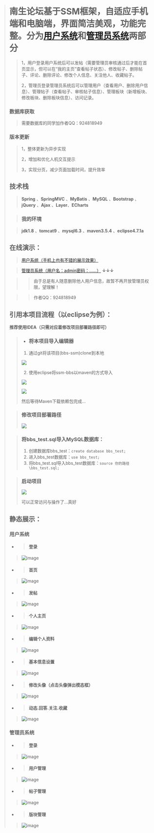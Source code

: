 > # 南生论坛基于SSM框架，自适应手机端和电脑端，界面简洁美观，功能完整。分为[用户系统](http://42.51.38.214:8080/BBS_SSM)和[管理员系统](http://42.51.38.214:8080/BBS_SSM/admin)两部分
> > 1，用户登录用户系统后可以发帖（需要管理员审核通过后才能在首页显示，但可以在“我的主页”查看帖子状态）、修改帖子、删除帖子、评论、删除评论、修改个人信息、关注他人、收藏帖子。
> >
> > 2，管理员登录管理员系统后可以管理用户（查看用户、删除用户信息）、管理帖子（查看帖子、审核帖子信息）、管理板块（新增板块、修改板块、删除板块信息）、访问记录。
> ### 数据库获取
> > 需要数据库的同学加作者QQ：924818949
> ### 版本更新
> > 1，整体更新为异步实现
> >
> > 2，增加和优化人机交互提示
> >
> > 3，实现分页，减少页面加载时间，提升效率
> ## 技术栈
> > **Spring** 、**SpringMVC** 、**MyBatis** 、**MySQL**  、**Bootstrap** 、**jQuery** 、**Ajax** 、**Layer**、**ECharts**
>
> > ### 我的环境
>
> > **jdk1.8** 、**tomcat9** 、**mysql6.3** 、**maven3.5.4** 、**eclipse4.7.1a**
> ## 在线演示：
> > [用户系统（手机上也有不错的展示效果）](http://42.51.38.214:8080/BBS_SSM)
>
> > [管理员系统（用户名：admin密码：......）](http://42.51.38.214:8080/BBS_SSM/admin) **↓↓↓**
>
> > > 由于总是有人随意删除他人用户信息，故暂不再开放管理员权限，望理解！
>
> > > 作者QQ：924818949
>
> ## 引用本项目流程（以eclipse为例）：
> **推荐使用IDEA（只需对应着修改项目部署路径即可）**
>
> > - ### 将本项目导入编辑器
> >
> > 1. 通过git将该项目(bbs-ssm)clone到本地
> >
> > ![](picture/clone.png)
> >
> > 2. 使用eclipse将ssm-bbs以maven的方式导入
> >
> > ![](picture/maven1.png)
> >
> > ![](picture/maven2.png)
> >
> > 然后等待Maven下载依赖包完成...
>
> > ### 修改项目部署路径
> >
> > ![](picture/tomcat.png)
>
> > ### 将bbs_test.sql导入MySQL数据库：
> >
> > 1. 创建数据库bbs_test：`create database bbs_test;`
> > 2. 进入bbs_test数据库：`use bbs_test;`
> > 3. 将bbs_test.sql导入bbs_test数据库：`source 你的路径\bbs_test.sql;`
>
> > ### 启动项目
> >
> > ![](picture/run.png)
> >
> > 可以正常访问与操作了...真好
>
> ## 静态展示：
> ### 用户系统
> - > #### 登录
>
> > ![image](picture/用户-登录.png)
>
> - > #### 首页
>
> > ![image](picture/用户-首页.png)
>
> - > #### 发帖
>
> > ![image](picture/用户-发帖.png)
>
> - > #### 个人主页
>
> > ![image](picture/用户-个人主页.png)
>
> - > #### 编辑个人资料
>
> > ![image](picture/用户-编辑个人资料.png)
>
> - > #### 基本信息设置
>
> > ![image](picture/用户-基本信息设置.png)
>
> - > #### 修改头像（点击头像弹出模态框）
>
> > ![image](picture/用户-上传头像.png)
>
> - > #### 动态.回答.关注.收藏
>
> > ![image](picture/用户-动态.回答.关注.收藏.png)
>
> ### 管理员系统
> - > #### 登录
>
> > ![image](picture/管理员-登录.png)
>
> - > #### 用户管理
>
> > ![image](picture/管理员-用户管理.png)
>
> - > #### 帖子管理
>
> > ![image](picture/管理员-帖子管理.png)
>
> - > #### 版块管理
>
> > ![image](picture/管理员-版块管理.png)
